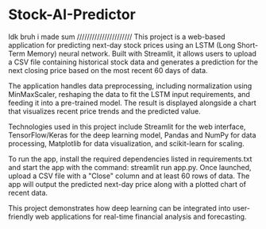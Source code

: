 # Stock-AI-Predictor
Idk bruh i made sum
//////////////////////
This project is a web-based application for predicting next-day stock prices using an LSTM (Long Short-Term Memory) neural network. Built with Streamlit, it allows users to upload a CSV file containing historical stock data and generates a prediction for the next closing price based on the most recent 60 days of data.

The application handles data preprocessing, including normalization using MinMaxScaler, reshaping the data to fit the LSTM input requirements, and feeding it into a pre-trained model. The result is displayed alongside a chart that visualizes recent price trends and the predicted value.

Technologies used in this project include Streamlit for the web interface, TensorFlow/Keras for the deep learning model, Pandas and NumPy for data processing, Matplotlib for data visualization, and scikit-learn for scaling.

To run the app, install the required dependencies listed in requirements.txt and start the app with the command: streamlit run app.py. Once launched, upload a CSV file with a "Close" column and at least 60 rows of data. The app will output the predicted next-day price along with a plotted chart of recent data.

This project demonstrates how deep learning can be integrated into user-friendly web applications for real-time financial analysis and forecasting.
